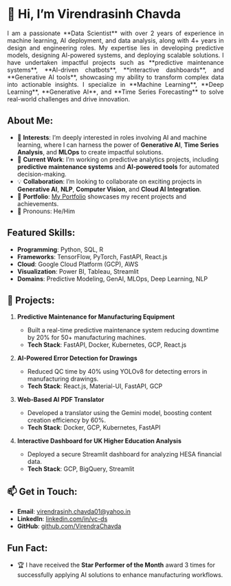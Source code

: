 # 👋 Hi, I’m Virendrasinh Chavda

<p align="justify">
I am a passionate **Data Scientist** with over 2 years of experience in machine learning, AI deployment, and data analysis, along with 4+ years in design and engineering roles. My expertise lies in developing predictive models, designing AI-powered systems, and deploying scalable solutions. I have undertaken impactful projects such as **predictive maintenance systems**, **AI-driven chatbots**, **interactive dashboards**, and **Generative AI tools**, showcasing my ability to transform complex data into actionable insights. I specialize in **Machine Learning**, **Deep Learning**, **Generative AI**, and **Time Series Forecasting** to solve real-world challenges and drive innovation.

</p>

## About Me:
- 👀 **Interests**: I’m deeply interested in roles involving AI and machine learning, where I can harness the power of **Generative AI**, **Time Series Analysis**, and **MLOps** to create impactful solutions.
- 🌱 **Current Work**: I’m working on predictive analytics projects, including **predictive maintenance systems** and **AI-powered tools** for automated decision-making.
- 💡 **Collaboration**: I’m looking to collaborate on exciting projects in **Generative AI**, **NLP**, **Computer Vision**, and **Cloud AI Integration**.
- 💼 **Portfolio**: [My Portfolio](https://virendrachavda.github.io/folio/) showcases my recent projects and achievements.
- 🙂 Pronouns: He/Him

## Featured Skills:
- **Programming**: Python, SQL, R
- **Frameworks**: TensorFlow, PyTorch, FastAPI, React.js
- **Cloud**: Google Cloud Platform (GCP), AWS
- **Visualization**: Power BI, Tableau, Streamlit
- **Domains**: Predictive Modeling, GenAI, MLOps, Deep Learning, NLP

## 🚀 Projects:
1. **Predictive Maintenance for Manufacturing Equipment**  
   - Built a real-time predictive maintenance system reducing downtime by 20% for 50+ manufacturing machines.  
   - **Tech Stack**: FastAPI, Docker, Kubernetes, GCP, React.js

2. **AI-Powered Error Detection for Drawings**  
   - Reduced QC time by 40% using YOLOv8 for detecting errors in manufacturing drawings.  
   - **Tech Stack**: React.js, Material-UI, FastAPI, GCP

3. **Web-Based AI PDF Translator**  
   - Developed a translator using the Gemini model, boosting content creation efficiency by 60%.  
   - **Tech Stack**: Docker, GCP, Kubernetes, FastAPI

4. **Interactive Dashboard for UK Higher Education Analysis**  
   - Deployed a secure Streamlit dashboard for analyzing HESA financial data.  
   - **Tech Stack**: GCP, BigQuery, Streamlit

## 📫 Get in Touch:
- **Email**: [virendrasinh.chavda01@yahoo.in](mailto:virendrasinh.chavda01@yahoo.in)  
- **LinkedIn**: [linkedin.com/in/vc-ds](https://www.linkedin.com/in/vc-ds)  
- **GitHub**: [github.com/VirendraChavda](https://github.com/VirendraChavda)

## Fun Fact:
- 🏆 I have received the **Star Performer of the Month** award 3 times for successfully applying AI solutions to enhance manufacturing workflows.

<!---
VirendraChavda/VirendraChavda is a ✨ special ✨ repository because its `README.md` (this file) appears on your GitHub profile.
You can click the Preview link to take a look at your changes.
--->
